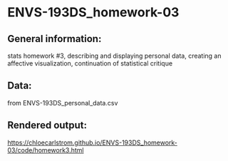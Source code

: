 # ENVS-193DS_homework-03
## General information: 
stats homework #3, describing and displaying personal data, creating an affective visualization, continuation of statistical critique
## Data:
from ENVS-193DS_personal_data.csv
## Rendered output: 
https://chloecarlstrom.github.io/ENVS-193DS_homework-03/code/homework3.html
